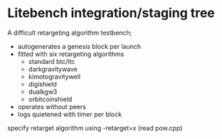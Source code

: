 Litebench integration/staging tree
==================================


A difficult retargeting algorithm testbench;

* autogenerates a genesis block per launch
* fitted with six retargeting algorithms
  * standard btc/ltc
  * darkgravitywave
  * kimotogravitywell
  * digishield
  * dualkgw3
  * orbitcoinshield
* operates without peers
* logs quietened with timer per block

specify retarget algorithm using -retarget=x (read pow.cpp)
